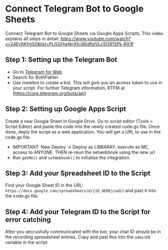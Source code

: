 # Connect Telegram Bot to Google Sheets
Connect Telegram Bot to Google Sheets via Google Apps Scripts. This video explains all steps in detail: https://www.youtube.com/watch?v=24EyItKfm50&list=PLGGHwNnXfci86dfqIVLc5l391SPk-RX1F

## Step 1: Setting up the Telegram Bot
- Go to [Telegram for Web](https://web.telegram.org/)
- Search for BothFather
- Use /newbot to create a bot. This will give you an access token to use in your script. For further Telegram information, RTFM at (https://core.telegram.org/bots/api)

## Step 2: Setting up Google Apps Script
Create a new Google Sheet in Google Drive. Go to script editor (Tools > Script Editor) and paste the code into the newly created code.gs file. Once done, deply the script as a web application. You will get a URL to use in the code.gs file.
- IMPORTANT: New Deploy -> Deploy as LIBRARAY, execute as ME, access to ANYONE. THEN re-reun the setwebhook using the new url
- Run `getMe()` and `setWebhook()` to initialise the integration.

## Step 3: Add your Spreadsheet ID to the Script
Find your Google Sheet ID in the URL: `https://docs.google.com/spreadsheets/d/{ID_HERE}/edit` and past it into the code.gs file.

## Step 4: Add your Telegram ID to the Script for error catching
After you seccusfully communicated with the bot, your chat ID should be in the recording spreadsheet entries. Copy and past this into the `adminID` variable in the script
